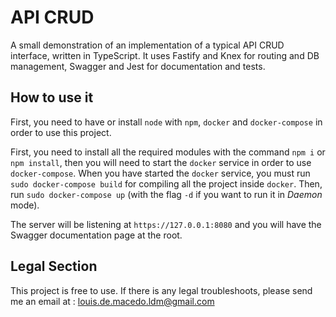 # API CRUD

A small demonstration of an implementation of a typical API CRUD interface, written in TypeScript. It uses Fastify and Knex for routing and DB management, Swagger and Jest for documentation and tests.

## How to use it

First, you need to have or install `node` with `npm`, `docker` and `docker-compose` in order to use this project.

First, you need to install all the required modules with the command `npm i` or `npm install`, then you will need to start the `docker` service in order to use `docker-compose`. When you have started the `docker` service, you must run `sudo docker-compose build` for compiling all the project inside `docker`. Then, run `sudo docker-compose up` (with the flag `-d` if you want to run it in *Daemon* mode).

The server will be listening at `https://127.0.0.1:8080` and you will have the Swagger documentation page at the root.

## Legal Section

This project is free to use. If there is any legal troubleshoots, please send me an email at : louis.de.macedo.ldm@gmail.com